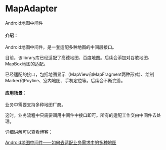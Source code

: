 # MapAdapter
Android地图中间件

#### 介绍：

Android地图中间件，是一套适配多种地图的中间层接口。

目前，该library库已经适配了高德地图、百度地图。后续会添加对谷歌地图、MapBox地图的适配。

已经适配的接口，包括地图显示（MapView和MapFragment两种形式）、绘制Marker和Poyline、室内地图、手机定位等。后续会不断完善。

#### 应用场景：

业务中需要支持多种地图厂商。

这时，业务流程中只需要调用中间件中接口即可。所有的适配工作交由中间件去处理。


详细讲解可以查看博客：

[Android地图中间件——如何去适配业务需求中的多种地图](https://www.jianshu.com/p/def482673303)